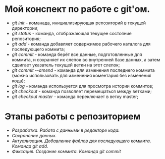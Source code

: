 # Мой конспект по работе с git'ом.

* *git init* - команада, инициализирующая репозиторий в текущей директории;
* *git status* - команда, отображающая текущее состояние репозитория;
* *git add* -  команда добавляет содержимое рабочего каталога для последующего коммита;
* *git commit* - команда берёт все данные, подготовленные для коммита, и сохраняет их слепок во внутренней базе данных, а затем сдвигает указатель текущей ветки на этот слепок;
* *git commit --amend* - команда для изменения последнего коммита (можно использовать для изменения коментария без изменения кода); 
* *git log* - команда используется для просмотра истории коммитов; 
* *git checkout* - команда позволяет перемещаться между ветками;
* *git checkout master* - команда переключает в ветку master;

# Этапы работы с репозиторием
* *Разработка. Работа с данными в редакторе кода.*
* *Сохранение данных.*
* *Актуализация. Добавление файлов для последующего коммита. Команда git add.*
* *Фиксация. Создание коммита. Команда git commit*